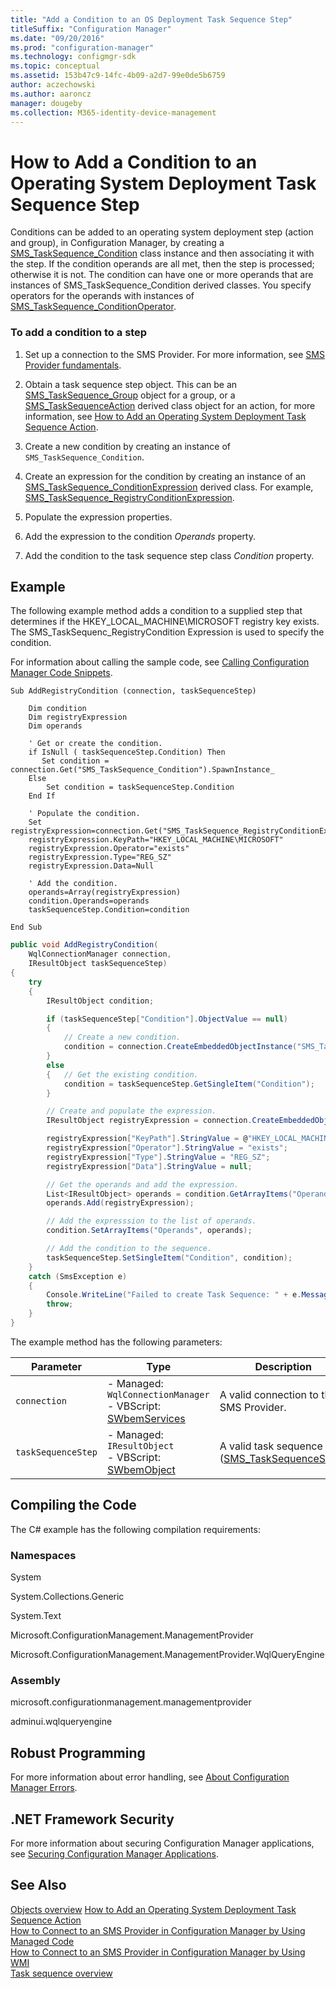 ```yaml
---
title: "Add a Condition to an OS Deployment Task Sequence Step"
titleSuffix: "Configuration Manager"
ms.date: "09/20/2016"
ms.prod: "configuration-manager"
ms.technology: configmgr-sdk
ms.topic: conceptual
ms.assetid: 153b47c9-14fc-4b09-a2d7-99e0de5b6759
author: aczechowski
ms.author: aaroncz
manager: dougeby
ms.collection: M365-identity-device-management
---
```

# How to Add a Condition to an Operating System Deployment Task Sequence Step
Conditions can be added to an operating system deployment step (action and group), in Configuration Manager, by creating a [SMS_TaskSequence_Condition](../../develop/reference/osd/sms_tasksequence_condition-server-wmi-class.md) class instance and then associating it with the step. If the condition operands are all met, then the step is processed; otherwise it is not. The condition can have one or more operands that are instances of SMS_TaskSequence_Condition derived classes. You specify operators for the operands with instances of [SMS_TaskSequence_ConditionOperator](../../develop/reference/osd/sms_tasksequence_conditionoperator-server-wmi-class.md).  

### To add a condition to a step  

1.  Set up a connection to the SMS Provider. For more information, see [SMS Provider fundamentals](/sccm/develop/core/understand/sms-provider-fundamentals).  

2.  Obtain a task sequence step object. This can be an [SMS_TaskSequence_Group](../../develop/reference/osd/sms_tasksequence_group-server-wmi-class.md) object for a group, or a  [SMS_TaskSequenceAction](../../develop/reference/osd/sms_tasksequence_action-server-wmi-class.md) derived class object for an action, for more information, see [How to Add an Operating System Deployment Task Sequence Action](../../develop/osd/how-to-add-an-operating-system-deployment-task-sequence-action.md).  

3.  Create a new condition by creating an instance of `SMS_TaskSequence_Condition`.  

4.  Create an expression for the condition by creating an instance of an [SMS_TaskSequence_ConditionExpression](../../develop/reference/osd/sms_tasksequence_conditionexpression-server-wmi-class.md) derived class. For example, [SMS_TaskSequence_RegistryConditionExpression](../../develop/reference/osd/sms_tasksequence_registryconditionexpression-server-wmi-class.md).  

5.  Populate the expression properties.  

6.  Add the expression to the condition *Operands* property.  

7.  Add the condition to the task sequence step class *Condition* property.  

## Example  
 The following example method adds a condition to a supplied step that determines if the HKEY_LOCAL_MACHINE\MICROSOFT registry key exists. The SMS_TaskSequenc_RegistryCondition Expression is used to specify the condition.  

 For information about calling the sample code, see [Calling Configuration Manager Code Snippets](../../develop/core/understand/calling-code-snippets.md).  

```vbs  
Sub AddRegistryCondition (connection, taskSequenceStep)  

    Dim condition  
    Dim registryExpression  
    Dim operands  

    ' Get or create the condition.  
    if IsNull ( taskSequenceStep.Condition) Then  
       Set condition = connection.Get("SMS_TaskSequence_Condition").SpawnInstance_  
    Else  
        Set condition = taskSequenceStep.Condition  
    End If     

    ' Populate the condition.  
    Set registryExpression=connection.Get("SMS_TaskSequence_RegistryConditionExpression").SpawnInstance_  
    registryExpression.KeyPath="HKEY_LOCAL_MACHINE\MICROSOFT"  
    registryExpression.Operator="exists"  
    registryExpression.Type="REG_SZ"  
    registryExpression.Data=Null  

    ' Add the condition.  
    operands=Array(registryExpression)  
    condition.Operands=operands  
    taskSequenceStep.Condition=condition  

End Sub  
```  

```c#  
public void AddRegistryCondition(  
    WqlConnectionManager connection,   
    IResultObject taskSequenceStep)  
{  
    try  
    {  
        IResultObject condition;  

        if (taskSequenceStep["Condition"].ObjectValue == null)  
        {  
            // Create a new condition.  
            condition = connection.CreateEmbeddedObjectInstance("SMS_TaskSequence_Condition");  
        }  
        else  
        {   // Get the existing condition.  
            condition = taskSequenceStep.GetSingleItem("Condition");  
        }  

        // Create and populate the expression.  
        IResultObject registryExpression = connection.CreateEmbeddedObjectInstance("SMS_TaskSequence_RegistryConditionExpression");  

        registryExpression["KeyPath"].StringValue = @"HKEY_LOCAL_MACHINE\MICROSOFT";  
        registryExpression["Operator"].StringValue = "exists";  
        registryExpression["Type"].StringValue = "REG_SZ";  
        registryExpression["Data"].StringValue = null;  

        // Get the operands and add the expression.  
        List<IResultObject> operands = condition.GetArrayItems("Operands");  
        operands.Add(registryExpression);  

        // Add the expresssion to the list of operands.  
        condition.SetArrayItems("Operands", operands);  

        // Add the condition to the sequence.  
        taskSequenceStep.SetSingleItem("Condition", condition);  
    }  
    catch (SmsException e)  
    {  
        Console.WriteLine("Failed to create Task Sequence: " + e.Message);  
        throw;  
    }  
}  
```  

 The example method has the following parameters:  

|Parameter|Type|Description|  
|---------------|----------|-----------------|  
|`connection`|-   Managed: `WqlConnectionManager`<br />-   VBScript: [SWbemServices](https://msdn.microsoft.com/library/aa393854.aspx)|A valid connection to the SMS Provider.|  
|`taskSequenceStep`|-   Managed: `IResultObject`<br />-   VBScript:  [SWbemObject](https://msdn.microsoft.com/library/aa393741.aspx)|A valid task sequence step ([SMS_TaskSequenceStep](../../develop/reference/osd/sms_tasksequence_step-server-wmi-class.md)).|  

## Compiling the Code  
 The C# example has the following compilation requirements:  

### Namespaces  
 System  

 System.Collections.Generic  

 System.Text  

 Microsoft.ConfigurationManagement.ManagementProvider  

 Microsoft.ConfigurationManagement.ManagementProvider.WqlQueryEngine  

### Assembly  
 microsoft.configurationmanagement.managementprovider  

 adminui.wqlqueryengine  

## Robust Programming  
 For more information about error handling, see [About Configuration Manager Errors](../../develop/core/understand/about-configuration-manager-errors.md).  

## .NET Framework Security  
 For more information about securing Configuration Manager applications, see [Securing Configuration Manager Applications](../../develop/core/understand/securing-configuration-manager-applications.md).  

## See Also  
 [Objects overview](/sccm/develop/core/understand/configuration-manager-objects-overview)
 [How to Add an Operating System Deployment Task Sequence Action](../../develop/osd/how-to-add-an-operating-system-deployment-task-sequence-action.md)   
 [How to Connect to an SMS Provider in Configuration Manager by Using Managed Code](../../develop/core/understand/how-to-connect-to-an-sms-provider-by-using-managed-code.md)   
 [How to Connect to an SMS Provider in Configuration Manager  by Using WMI](../../develop/core/understand/how-to-connect-to-an-sms-provider-in-configuration-manager-by-using-wmi.md)   
 [Task sequence overview](/sccm/develop/osd/operating-system-deployment-task-sequences-overview)
